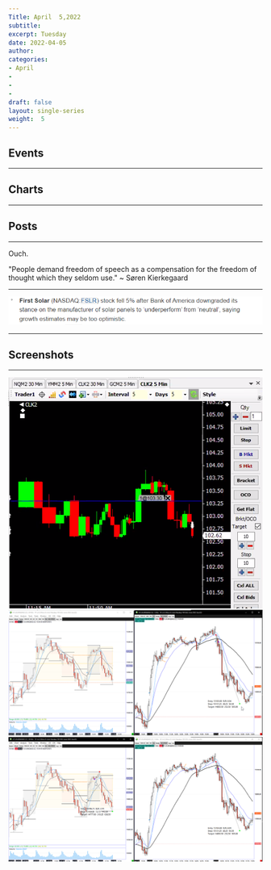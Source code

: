 ```yaml
---
Title: April  5,2022
subtitle: 
excerpt: Tuesday
date: 2022-04-05
author:
categories:
- April
-
-
-
draft: false
layout: single-series
weight:  5
---
```



## Events



---



## Charts
---



## Posts

---

Ouch.

"People demand freedom of speech as a compensation for the freedom of thought which they seldom use." ~ Søren Kierkegaard


---

![screen shot](20220405_000245.png)


---



## Screenshots

---

![screen shot](20220405_000241.png)
![screen shot](20220405_000242.png)
![screen shot](20220405_000243.png)

